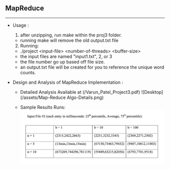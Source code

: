 ## MapReduce
-------
* Usage : 
  1. after unzipping, run make within the proj3 folder.
    - running make will remove the old output.txt file
  2. Running: 
    - ./project \<input-file\>  \<number-of-threads\>  \<buffer-size\>
    - the input files are named "input1.txt", 2, or 3
    - the file number go up based off file size.
    - an output.txt file will be created for you to reference the unique word counts.

* Design and Analysis of MapReduce Implementation :

  - Detailed Analysis Available at (/Varun_Patel_Project3.pdf)
    ![Desktop](/assets/Map-Reduce Algo-Details.png)
  
  - Sample Results Runs:
    ![Desktop](/assets/Sample-Results-Runs.png)
